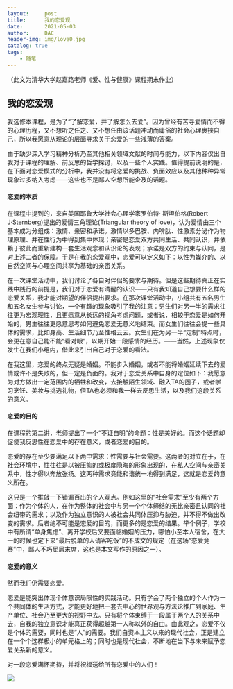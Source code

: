 ```yaml
---
layout:     post
title:      我的恋爱观
date:       2021-05-03
author:     DAC
header-img: img/love0.jpg
catalog: true
tags:
    - 随笔
---
```


（此文为清华大学赵嘉路老师《爱、性与健康》课程期末作业）

## 我的恋爱观

我选修本课程，是为了“了解恋爱，并了解怎么去爱”。因为曾经有苦寻爱情而不得的心理历程，又不想听之任之、又不想任由该话题冲动而庸俗的社会心理裹挟自己，所以我愿意从理论的层面寻求关于恋爱的一些浅薄的答案。

由于缺少深入学习精神分析乃至其他相关领域文献的时间与能力，以下内容仅出自我对于课程的理解、前反思的哲学探讨，以及一些个人实践。值得提前说明的是，在下面对恋爱模式的分析中，我并没有将恋爱的挑战、负面效应以及其他种种异常现象过多纳入考虑——这些也不是鄙人空想所能企及的话题。

#### 恋爱的本质
在课程中提到的，来自美国耶鲁大学社会心理学家罗伯特· 斯坦伯格(Robert J·Sternberg)提出的爱情三角理论(Triangular theory of love)，认为爱情由三个基本成为分组成：激情、亲密和承诺。激情以多巴胺、内啡肽、性激素分泌作为物理原理、并在性行为中得到集中体现；亲密是恋爱双方共同生活、共同认识，并依赖于彼此而重新建构一套生活观念和认识论的表现；承诺是双方的约束与认同，是对上述二者的保障。于是在我的恋爱观中，恋爱可以定义如下：以性为媒介的、以自然空间与心理空间共享为基础的亲密关系。

在一次课堂活动中，我们讨论了各自对伴侣的要求与期待。但是这些期待真正在实践中践行的前提是，我们对于恋爱有清醒的认识——只有我知道自己想要什么样的恋爱关系，我才能对期望的伴侣提出要求。在那次课堂活动中，小组共有五名男生和五名女生参与讨论，一个有趣的现象吸引了我的注意：男生们对另一半的需求往往更为宏观理性，且更愿意从长远的视角考虑问题，或者说，相较于恋爱是如何开始的，男生往往更愿意思考如何避免恋爱无意义地结束。而女生们往往会提一些具体的需求，比如身高、生活细节乃至性格云云。女生们在为另一半“定制”特点时，会更在意自己能不能“看对眼”，以期开始一段感情的经历。——当然，上述现象仅发生在我们小组内，借此来引出自己对于恋爱的看法。

在我这里，恋爱的终点无疑是婚姻。不能步入婚姻，或者不能将婚姻延续下去的爱情或许不是失败的，但一定是负面的。我对于恋爱关系中自身的定位如下：我愿意为对方做出一定范围内的牺牲和改变，去接触陌生领域、融入TA的圈子，或者学习烹饪、美妆与挑选礼物，但TA也必须和我一样去反思生活，以及我们这段关系的意义。

#### 恋爱的目的
在课程的第二讲，老师提出了一个“不证自明”的命题：性是美好的。而这个话题却促使我反思性在恋爱中的存在意义，或者恋爱的目的。

恋爱的存在至少要满足以下两中需求：性需要与社会需要。这两者的对立在于，在社会环境中，性往往是以被压抑的或极度隐晦的形象出现的，在私人空间与亲密关系中，性才得以奔放张扬。这两种需求竟能和谐统一地得到满足，这就是恋爱的意义所在。

这只是一个推敲一下错漏百出的个人观点。例如这里的“社会需求”至少有两个方面：作为个体的人，在作为整体的社会中与另一个个体缔结的无比亲密且认同的社会纽带的需求；以及作为独立意识的人被社会共同体压抑与胁迫，并不得不做出改变的需求。后者绝不可能是恋爱的目的，而更多的是恋爱的结果。举个例子，学校中有所谓“单身焦虑”、离开学校后又要面临婚姻的压力，哪怕小至本人宿舍，在大一的时候也定下来“最后脱单的人请客吃饭”的不成文的规定（在这场“恋爱竞赛”中，鄙人不巧屈居末席，这也是本文写作的原因之一）。

#### 恋爱的意义
然而我们仍需要恋爱。

恋爱是能突出体现个体意识局限性的实践活动。只有学会了两个独立的个人作为一个共同体的生活方式，才能更好地把一套去中心的世界观与方法论推广到家庭、生产单位、社会乃至更大的视野中去。只有将个体束缚于一段属于两个人的关系中去，自我的独立意识才能真正获得超越第一人称以外的自由。由此观之，恋爱不仅是个体的需要，同时也是“人”的需要。我们自资本主义以来的现代社会，正是建立在一个个这样极小的单元格上的；同时也是现代社会，不断地在当下与未来赋予恋爱关系新的意义。

对一段恋爱满怀期待，并将祝福送给所有恋爱中的人们！

![](https://Acdimy.github.io/img/love.png)